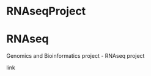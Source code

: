 # RNAseqProject
<h1>RNAseq</h1>
<p>Genomics and Bioinformatics project - RNAseq project</p>
<a>link</a>
<a href-'link_here'</a>
